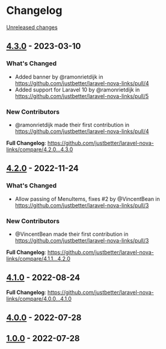 # Changelog 

[Unreleased changes](https://github.com/justbetter/laravel-nova-links/compare/4.3.0...main)
## [4.3.0](https://github.com/justbetter/laravel-nova-links/releases/tag/4.3.0) - 2023-03-10

### What's Changed
* Added banner by @ramonrietdijk in https://github.com/justbetter/laravel-nova-links/pull/4
* Added support for Laravel 10 by @ramonrietdijk in https://github.com/justbetter/laravel-nova-links/pull/5

### New Contributors
* @ramonrietdijk made their first contribution in https://github.com/justbetter/laravel-nova-links/pull/4

**Full Changelog**: https://github.com/justbetter/laravel-nova-links/compare/4.2.0...4.3.0

## [4.2.0](https://github.com/justbetter/laravel-nova-links/releases/tag/4.2.0) - 2022-11-24

### What's Changed
* Allow passing of MenuItems, fixes #2 by @VincentBean in https://github.com/justbetter/laravel-nova-links/pull/3

### New Contributors
* @VincentBean made their first contribution in https://github.com/justbetter/laravel-nova-links/pull/3

**Full Changelog**: https://github.com/justbetter/laravel-nova-links/compare/4.1.1...4.2.0

## [4.1.0](https://github.com/justbetter/laravel-nova-links/releases/tag/4.1.0) - 2022-08-24

**Full Changelog**: https://github.com/justbetter/laravel-nova-links/compare/4.0.0...4.1.0

## [4.0.0](https://github.com/justbetter/laravel-nova-links/releases/tag/4.0.0) - 2022-07-28



## [1.0.0](https://github.com/justbetter/laravel-nova-links/releases/tag/1.0.0) - 2022-07-28



